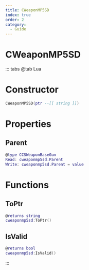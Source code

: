 ```yaml
---
title: CWeaponMP5SD
index: true
order: 2
category:
  - Guide
---
```


# CWeaponMP5SD

::: tabs
@tab Lua
# Constructor
```lua
CWeaponMP5SD(ptr --[[ string ]])
```
# Properties
## Parent 
```lua
@type CCSWeaponBaseGun
Read: cweaponmp5sd.Parent
Write: cweaponmp5sd.Parent = value
```
# Functions
## ToPtr
```lua
@returns string
cweaponmp5sd:ToPtr()
```
## IsValid
```lua
@returns bool
cweaponmp5sd:IsValid()
```

:::